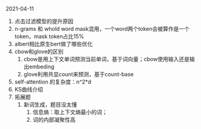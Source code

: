 2021-04-11

1. 点击过滤模型的提升原因
2. n-grams 和 whold word mask混用，一个word两个token会被算作是一个token，mask token占比15%
3. albert相比原生bert做了哪些优化
4. cbow和glove的区别
   1. cbow是用上下文单词预测当前单词，基于词向量；cbow使用输入还是输出embeding
   2. glove利用共显count来预测，基于count-base
5. self-attention 的复杂度：n^2*d
6. KS曲线介绍
7. 拓展题
   1. 新词生成，题目没太懂
      1. 信息熵：取上下文熵最小的词；
      2. 词的内部凝聚性高

